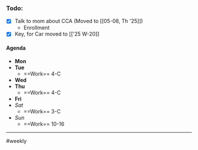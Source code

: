 ### Todo:
- [x] Talk to mom about CCA (Moved to [[05-08, Th '25]])
	- Enrollment
- [x] Key, for Car moved to [['25 W-20]]

#### Agenda
- **Mon**
- **Tue**
	- ==Work== 4-C
- **Wed**
- **Thu**
	- ==Work== 4-C
- **Fri**
- *Sat*
	- ==Work== 3-C
- *Sun*
	- ==Work== 10-16

---
#weekly